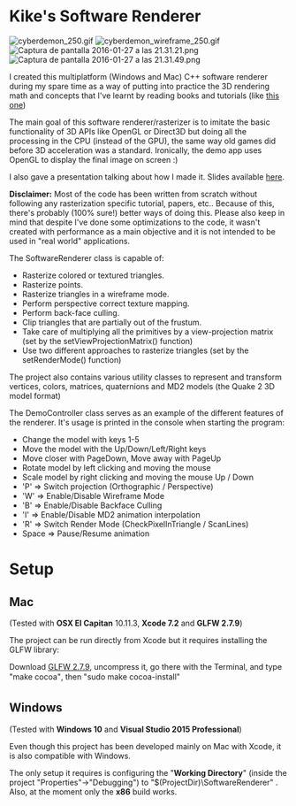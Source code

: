 # Kike's Software Renderer #

![cyberdemon_250.gif](https://bitbucket.org/repo/GRAbBp/images/4235769937-cyberdemon_250.gif)
![cyberdemon_wireframe_250.gif](https://bitbucket.org/repo/GRAbBp/images/936188613-cyberdemon_wireframe_250.gif)
![Captura de pantalla 2016-01-27 a las 21.31.21.png](https://bitbucket.org/repo/GRAbBp/images/495935291-Captura%20de%20pantalla%202016-01-27%20a%20las%2021.31.21.png)
![Captura de pantalla 2016-01-27 a las 21.31.49.png](https://bitbucket.org/repo/GRAbBp/images/3256280302-Captura%20de%20pantalla%202016-01-27%20a%20las%2021.31.49.png)

I created this multiplatform (Windows and Mac) C++ software renderer during my spare time as a way of putting into practice the 3D rendering math and concepts that I've learnt by reading books and tutorials (like [this one](https://bitbucket.org/alfonse/gltut/wiki/Home))

The main goal of this software renderer/rasterizer is to imitate the basic functionality of 3D APIs like OpenGL or Direct3D but doing all the processing in the CPU (instead of the GPU), the same way old games did before 3D acceleration was a standard. Ironically, the demo app uses OpenGL to display the final image on screen :)

I also gave a presentation talking about how I made it. Slides available [here](https://bitbucket.org/gamezer0/softwarerenderer/raw/00439c3f94c98504e9d9c66251a07292c06e5d21/Reinventing%20the%20Pixel%20-%20Creating%20a%20Software%20Renderer.pdf).

**Disclaimer:** Most of the code has been written from scratch without following any rasterization specific tutorial, papers, etc.. Because of this, there's probably (100% sure!) better ways of doing this. Please also keep in mind that despite I've done some optimizations to the code, it wasn't created with performance as a main objective and it is not intended to be used in "real world" applications.

The SoftwareRenderer class is capable of:

* Rasterize colored or textured triangles.
* Rasterize points.
* Rasterize triangles in a wireframe mode.
* Perform perspective correct texture mapping.
* Perform back-face culling.
* Clip triangles that are partially out of the frustum.
* Take care of multiplying all the primitives by a view-projection matrix (set by the setViewProjectionMatrix() function)
* Use two different approaches to rasterize triangles (set by the setRenderMode() function)

The project also contains various utility classes to represent and transform vertices, colors, matrices, quaternions and MD2 models (the Quake 2 3D model format)

The DemoController class serves as an example of the different features of the renderer. It's usage is printed in the console when starting the program:

* Change the model with keys 1-5
* Move the model with the Up/Down/Left/Right keys
* Move closer with PageDown, Move away with PageUp
* Rotate model by left clicking and moving the mouse
* Scale model by right clicking and moving the mouse Up / Down
* 'P' => Switch projection (Orthographic / Perspective)
* 'W' => Enable/Disable Wireframe Mode
* 'B' => Enable/Disable Backface Culling
* 'I' => Enable/Disable MD2 animation interpolation
* 'R' => Switch Render Mode (CheckPixelInTriangle / ScanLines)
* Space => Pause/Resume animation

# Setup #

## Mac ##

(Tested with **OSX El Capitan** 10.11.3, **Xcode 7.2** and **GLFW 2.7.9**)

The project can be run directly from Xcode but it requires installing the GLFW library:

Download [GLFW 2.7.9](http://sourceforge.net/projects/glfw/files/glfw/2.7.9/), uncompress it, go there with the Terminal, and type "make cocoa", then "sudo make cocoa-install"

## Windows ##

(Tested with **Windows 10** and **Visual Studio 2015 Professional**)

Even though this project has been developed mainly on Mac with Xcode, it is also compatible with Windows.

The only setup it requires is configuring the "**Working Directory**" (inside the project "Properties"->"Debugging") to "$(ProjectDir)\SoftwareRenderer" . Also, at the moment only the **x86** build works.